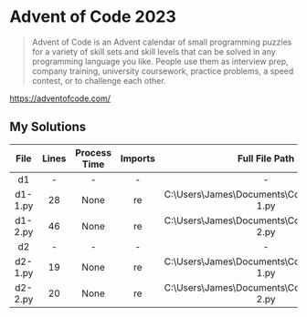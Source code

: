 # Advent of Code 2023

> Advent of Code is an Advent calendar of small programming puzzles for a variety of skill sets and
> skill levels that can be solved in any programming language you like. People use them as interview
> prep, company training, university coursework, practice problems, a speed contest, or to challenge
> each other.

<https://adventofcode.com/>

## My Solutions
<!--TABLEBEGIN-->




|File|Lines|Process Time|Imports|Full File Path|
| :---: | :---: | :---: | :---: | :---: |
|d1|-|-|-|-|
|d1-1.py|28|None|re|C:\Users\James\Documents\Code\AoC\d1\d1-1.py|
|d1-2.py|46|None|re|C:\Users\James\Documents\Code\AoC\d1\d1-2.py|
|d2|-|-|-|-|
|d2-1.py|19|None|re|C:\Users\James\Documents\Code\AoC\d2\d2-1.py|
|d2-2.py|20|None|re|C:\Users\James\Documents\Code\AoC\d2\d2-2.py|
<!--TABLEEND-->
